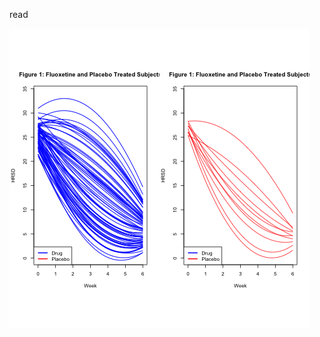 read



![image](https://github.com/sakuramomo1005/FDA/blob/master/Result-hcaf/cluster1%20trajectory%20plot.png)
